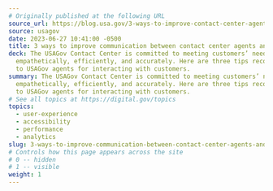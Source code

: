 ```yaml
---
# Originally published at the following URL
source_url: https://blog.usa.gov/3-ways-to-improve-contact-center-agents-and-customers-communication
source: usagov
date: 2023-06-27 10:41:00 -0500
title: 3 ways to improve communication between contact center agents and customers
deck: The USAGov Contact Center is committed to meeting customers’ needs
  empathetically, efficiently, and accurately. Here are three tips recommended
  to USAGov agents for interacting with customers.
summary: The USAGov Contact Center is committed to meeting customers’ needs
  empathetically, efficiently, and accurately. Here are three tips recommended
  to USAGov agents for interacting with customers.
# See all topics at https://digital.gov/topics
topics:
  - user-experience
  - accessibility
  - performance
  - analytics
slug: 3-ways-to-improve-communication-between-contact-center-agents-and-customers
# Controls how this page appears across the site
# 0 -- hidden
# 1 -- visible
weight: 1
---
```

